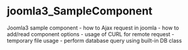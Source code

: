 # joomla3_SampleComponent
Joomla3 sample component
	- how to Ajax request in joomla
	- how to add/read component options
	- usage of CURL for remote request
	- temporary file usage
	- perform database query using built-in DB class